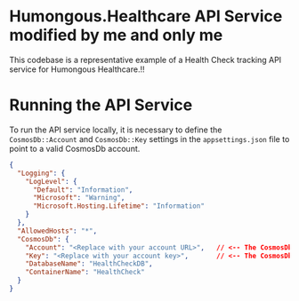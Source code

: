 # Humongous.Healthcare API Service modified by me and only me

This codebase is a representative example of a Health Check tracking API service for Humongous Healthcare.!!

# Running the API Service

To run the API service locally, it is necessary to define the `CosmosDb::Account` and `CosmosDb::Key` settings in the `appsettings.json` file to point to a valid CosmosDb account.

```json
{
  "Logging": {
    "LogLevel": {
      "Default": "Information",
      "Microsoft": "Warning",
      "Microsoft.Hosting.Lifetime": "Information"
    }
  },
  "AllowedHosts": "*",
  "CosmosDb": {
    "Account": "<Replace with your account URL>",   // <-- The CosmosDb Account
    "Key": "<Replace with your account key>",       // <-- The CosmosDb Access Key
    "DatabaseName": "HealthCheckDB",
    "ContainerName": "HealthCheck"
  }
}
```
